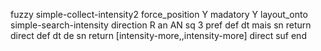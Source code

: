 fuzzy simple-collect-intensity2
   force_position Y
   madatory Y
   layout_onto simple-search-intensity
   direction R
   an AN
   sq 3
   pref 
   def 
    dt mais
    sn 
    return 
    direct 
   def 
    dt de
    sn 
    return [intensity-more,,intensity-more]
    direct 
   suf 
end
